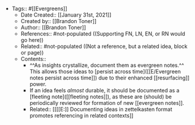 - Tags:: #[[Evergreens]]
    - Date Created:: [[January 31st, 2021]]
    - Created by:: [[Brandon Toner]]
    - Author:: [[Brandon Toner]]
    - References:: #not-populated ((Supporting FN, LN, EN, or RN would go here))
    - Related:: #not-populated ((Not a reference, but a related idea, block or page))
    - Contents::
        - ^^As insights crystallize, document them as evergreen notes.^^ This allows those ideas to [persist across time]([[E/Evergreen notes persist across time]]) due to their enhanced [[resurfacing]] power.
        - If an idea feels *almost* durable, it should be documented as a [fleeting note]([[fleeting notes]]), as these are (should) be periodically reviewed for formation of new [[evergreen notes]].
        - Related:: [[[[E:]] Documenting ideas in zettelkasten format promotes referencing in related contexts]]
